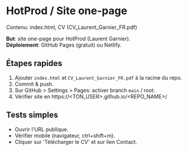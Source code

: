 # HotProd / Site one-page

Contenu: index.html, CV (CV_Laurent_Garnier_FR.pdf)

**But**: site one-page pour HotProd (Laurent Garnier).  
**Déploiement**: GitHub Pages (gratuit) ou Netlify.

## Étapes rapides
1. Ajouter `index.html` et `CV_Laurent_Garnier_FR.pdf` à la racine du repo.
2. Commit & push.
3. Sur GitHub > Settings > Pages: activer branch `main` / root.
4. Vérifier site en https://<TON_USER>.github.io/<REPO_NAME>/

## Tests simples
- Ouvrir l'URL publique.
- Vérifier mobile (navigateur, ctrl+shift+m).
- Cliquer sur 'Télécharger le CV' et sur lien Contact.
